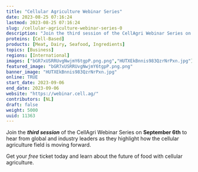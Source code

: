```yaml
---
title: "Cellular Agriculture Webinar Series"
date: 2023-08-25 07:16:24
lastmod: 2023-08-25 07:16:24
slug: /cellular-agriculture-webinar-series-0
description: "Join the third session of the CellAgri Webinar Series on September 6th to hear from global and industry leaders as they highlight how the cellular agriculture field is moving forward.Get your free ticket today and learn about the future of food with cellular agriculture. "
proteins: [Cell-Based]
products: [Meat, Dairy, Seafood, Ingredients]
topics: [Business]
regions: [International]
images: ["bGR7xUSRRUvgNwjmY6tgpP.png.png","HUTXEkBnnis983QzrNrPxn.jpg"]
featured_image: "bGR7xUSRRUvgNwjmY6tgpP.png.png"
banner_image: "HUTXEkBnnis983QzrNrPxn.jpg"
online: TRUE
start_date: 2023-09-06
end_date: 2023-09-06
website: "https://webinar.cell.ag/"
contributors: [NL]
draft: false
weight: 5000
uuid: 11363
---
```

<p>Join the <em><strong>third session</strong> </em>of the CellAgri Webinar Series on <strong>September 6th</strong> to hear from global and industry leaders as they highlight how the cellular agriculture field is moving forward.</p>
<p>Get your <em>free</em> ticket today and learn about the future of food with cellular agriculture. </p>
